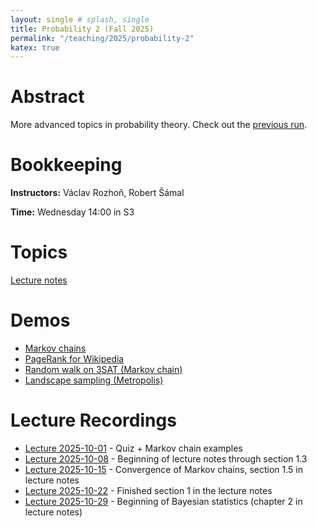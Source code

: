 ```yaml
---
layout: single # splash, single
title: Probability 2 (Fall 2025)
permalink: "/teaching/2025/probability-2"
katex: true
---
```


# Abstract

More advanced topics in probability theory.
Check out the [previous run](https://iuuk.mff.cuni.cz/~samal/vyuka/2425/PSt2/). 

# Bookkeeping

**Instructors:** Václav Rozhoň, Robert Šámal

**Time:** Wednesday 14:00 in S3

# Topics

[Lecture notes](https://iuuk.mff.cuni.cz/~samal/vyuka/2425/PSt2/LN.pdf)

# Demos

- [Markov chains](/teaching/markov_chains/)
- [PageRank for Wikipedia](/teaching/pagerank/public/)
 - [Random walk on 3SAT (Markov chain)](/teaching/3sat-random-walk/)
 - [Landscape sampling (Metropolis)](/teaching/landscape-demo/build/)

# Lecture Recordings

- [Lecture 2025-10-01](https://kam.mff.cuni.cz/~vasek/video/ZS-2025/prednaska-2025-10-01.mp4) - Quiz + Markov chain examples
- [Lecture 2025-10-08](https://kam.mff.cuni.cz/~vasek/video/ZS-2025/prednaska-2025-10-08.mp4) - Beginning of lecture notes through section 1.3
- [Lecture 2025-10-15](https://kam.mff.cuni.cz/~vasek/video/ZS-2025/prednaska-2025-10-15.mp4) - Convergence of Markov chains, section 1.5 in lecture notes
- [Lecture 2025-10-22](https://kam.mff.cuni.cz/~vasek/video/ZS-2025/prednaska-2025-10-22.mkv) - Finished section 1 in the lecture notes
- [Lecture 2025-10-29](https://kam.mff.cuni.cz/~vasek/video/ZS-2025/prednaska-2025-10-29.mp4) - Beginning of Bayesian statistics (chapter 2 in lecture notes)

